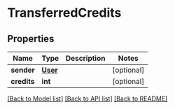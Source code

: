 # TransferredCredits

## Properties
Name | Type | Description | Notes
------------ | ------------- | ------------- | -------------
**sender** | [**User**](User.md) |  | [optional] 
**credits** | **int** |  | [optional] 

[[Back to Model list]](../README.md#documentation-for-models) [[Back to API list]](../README.md#documentation-for-api-endpoints) [[Back to README]](../README.md)

